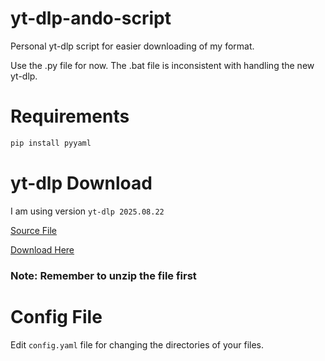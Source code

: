 # yt-dlp-ando-script
Personal yt-dlp script for easier downloading of my format.

Use the .py file for now.
The .bat file is inconsistent with handling the new yt-dlp.


# Requirements
```sh
pip install pyyaml
```

# yt-dlp Download
I am using version `yt-dlp 2025.08.22`

[Source File](https://github.com/yt-dlp/yt-dlp/releases/tag/2025.08.22)

[Download Here](https://github.com/yt-dlp/yt-dlp/releases/download/2025.08.22/yt-dlp_win.zip)

### Note: Remember to unzip the file first


# Config File
Edit `config.yaml` file for changing the directories of your files.